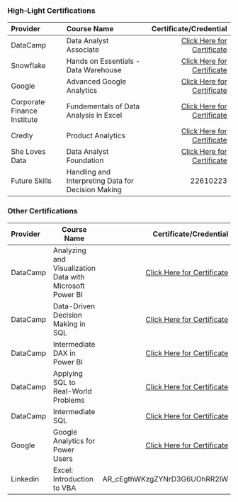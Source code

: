 ### High-Light Certifications

| Provider  | Course Name | Certificate/Credential |
| :------------- | :------------- | -------------: |
| DataCamp | Data Analyst Associate | [Click Here for Certificate](https://www.datacamp.com/certificate/DAA0012685546712) |
| Snowflake | Hands on Essentials - Data Warehouse | [Click Here for Certificate](https://www.credly.com/badges/b3e20df5-9100-4d62-bf49-3e8fa67370c5/linked_in_profile) |
| Google | Advanced Google Analytics | [Click Here for Certificate](https://analytics.google.com/analytics/academy/certificate/15uECqfpR-SZnNkosyoajQ) |
| Corporate Finance Institute | Fundementals of Data Analysis in Excel | [Click Here for Certificate](https://credentials.corporatefinanceinstitute.com/8344405c-3202-4254-8e7d-203c8a223b5f) |
| Credly | Product Analytics | [Click Here for Certificate](https://www.credly.com/badges/b6d259d6-9a7b-4d33-8504-c728494d6d84/linked_in_profile) |
| She Loves Data | Data Analyst Foundation | [Click Here for Certificate](https://credential.certifyme.online/verify/40ba16147008) |
| Future Skills | Handling and Interpreting Data for Decision Making | 22610223 |




### Other Certifications

| Provider  | Course Name | Certificate/Credential |
| :------------- | ------------- | -------------: |
| DataCamp | Analyzing and Visualization Data with Microsoft Power BI | [Click Here for Certificate](https://www.datacamp.com/statement-of-accomplishment/course/f496a84a752e2cea7e06b8466257f745b6b092e8) |
| DataCamp | Data-Driven Decision Making in SQL | [Click Here for Certificate](https://www.datacamp.com/statement-of-accomplishment/course/0b4a3a75bec14ae4cb8f8d98f6232ff402a9bf38) |
| DataCamp | Intermediate DAX in Power BI | [Click Here for Certificate](https://www.datacamp.com/statement-of-accomplishment/course/6a3957e0da6d91915c601cd605458fdec5305917) |
| DataCamp | Applying SQL to Real-World Problems | [Click Here for Certificate](https://www.datacamp.com/statement-of-accomplishment/course/7856b32332498c915d6f992a2078e6560b7cc2db) |
| DataCamp | Intermediate SQL | [Click Here for Certificate](https://www.datacamp.com/statement-of-accomplishment/course/bb23783c81e9bb2d674a1a19c1e992dfb8750eaf) |
| Google | Google Analytics for Power Users | [Click Here for Certificate](https://analytics.google.com/analytics/academy/certificate/q449R04JTc-Lc0CrjDt_8Q) |
| Linkedin | Excel: Introduction to VBA | AR_cEgthWKzgZYNrD3G6UOhRR2lW |
